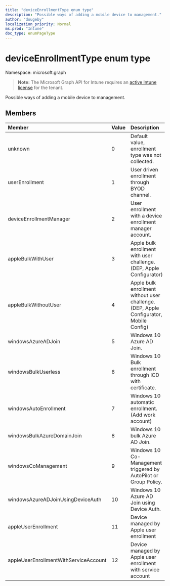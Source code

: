 ```yaml
---
title: "deviceEnrollmentType enum type"
description: "Possible ways of adding a mobile device to management."
author: "dougeby"
localization_priority: Normal
ms.prod: "Intune"
doc_type: enumPageType
---
```


# deviceEnrollmentType enum type

Namespace: microsoft.graph

> **Note:** The Microsoft Graph API for Intune requires an [active Intune license](https://go.microsoft.com/fwlink/?linkid=839381) for the tenant.

Possible ways of adding a mobile device to management.

## Members
|Member|Value|Description|
|:---|:---|:---|
|unknown|0|Default value, enrollment type was not collected.|
|userEnrollment|1|User driven enrollment through BYOD channel.|
|deviceEnrollmentManager|2|User enrollment with a device enrollment manager account.|
|appleBulkWithUser|3|Apple bulk enrollment with user challenge. (DEP, Apple Configurator)|
|appleBulkWithoutUser|4|Apple bulk enrollment without user challenge. (DEP, Apple Configurator, Mobile Config)|
|windowsAzureADJoin|5|Windows 10 Azure AD Join.|
|windowsBulkUserless|6|Windows 10 Bulk enrollment through ICD with certificate.|
|windowsAutoEnrollment|7|Windows 10 automatic enrollment. (Add work account)|
|windowsBulkAzureDomainJoin|8|Windows 10 bulk Azure AD Join.|
|windowsCoManagement|9|Windows 10 Co-Management triggered by AutoPilot or Group Policy.|
|windowsAzureADJoinUsingDeviceAuth|10|Windows 10 Azure AD Join using Device Auth.|
|appleUserEnrollment|11|Device managed by Apple user enrollment|
|appleUserEnrollmentWithServiceAccount|12|Device managed by Apple user enrollment with service account|



